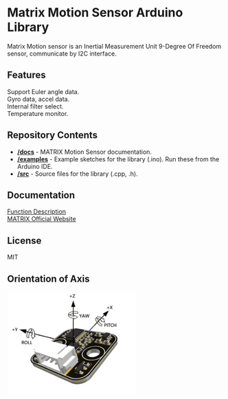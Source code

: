 # Matrix Motion Sensor Arduino Library
Matrix Motion sensor is an Inertial Measurement Unit 9-Degree Of Freedom sensor, 
communicate by I2C interface.
## Features
Support Euler angle data.<br>
Gyro data, accel data.<br>
Internal filter select.<br>
Temperature monitor.
## Repository Contents
* [**/docs**](./docs) - MATRIX Motion Sensor documentation.
* [**/examples**](./examples) - Example sketches for the library (.ino). Run these from the Arduino IDE.
* [**/src**](./src) - Source files for the library (.cpp, .h).

## Documentation
[Function Description](https://matrix-robotics.github.io/MatrixMotionSensor/) <br>
[MATRIX Official Website](https://matrixrobotics.com/)

## License
MIT

## Orientation of Axis
<img src="docs/_media/axis.png" width="60%">
